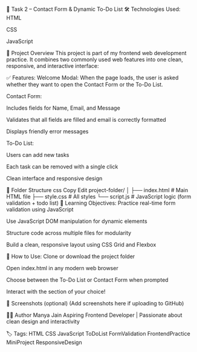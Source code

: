 📄 Task 2 – Contact Form & Dynamic To-Do List
🛠 Technologies Used:
HTML

CSS

JavaScript

📌 Project Overview
This project is part of my frontend web development practice. It combines two commonly used web features into one clean, responsive, and interactive interface:

✅ Features:
Welcome Modal: When the page loads, the user is asked whether they want to open the Contact Form or the To-Do List.

Contact Form:

Includes fields for Name, Email, and Message

Validates that all fields are filled and email is correctly formatted

Displays friendly error messages

To-Do List:

Users can add new tasks

Each task can be removed with a single click

Clean interface and responsive design

📁 Folder Structure
css
Copy
Edit
project-folder/
│
├── index.html       # Main HTML file
├── style.css        # All styles
└── script.js        # JavaScript logic (form validation + todo list)
🎯 Learning Objectives:
Practice real-time form validation using JavaScript

Use JavaScript DOM manipulation for dynamic elements

Structure code across multiple files for modularity

Build a clean, responsive layout using CSS Grid and Flexbox

🔧 How to Use:
Clone or download the project folder

Open index.html in any modern web browser

Choose between the To-Do List or Contact Form when prompted

Interact with the section of your choice!

📸 Screenshots (optional)
(Add screenshots here if uploading to GitHub)

🙋‍♂️ Author
Manya Jain
Aspiring Frontend Developer | Passionate about clean design and interactivity

🏷 Tags:
HTML CSS JavaScript ToDoList FormValidation FrontendPractice MiniProject ResponsiveDesign

